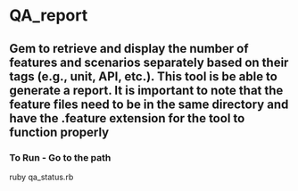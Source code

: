 # QA_report
Gem to retrieve and display the number of features and scenarios separately based on their tags (e.g., unit, API, etc.). This tool is be able to generate a report. It is important to note that the feature files need to be in the same directory and have the .feature extension for the tool to function properly
-----------
### To Run - Go to the path
ruby qa_status.rb
